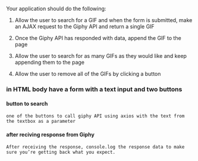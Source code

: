 Your application should do the following:

1) Allow the user to search for a GIF and when the form is submitted, make an AJAX request to the Giphy API and return a single GIF

2) Once the Giphy API has responded with data, append the GIF to the page

3) Allow the user to search for as many GIFs as they would like and keep appending them to the page

4) Allow the user to remove all of the GIFs by clicking a button


### in HTML body have a form with a text input and two buttons
	
#### button to search
	one of the buttons to call giphy API using axios with the text from the textbox as a parameter
	
#### after reciving  response from Giphy
	After receiving the response, console.log the response data to make sure you’re getting back what you expect.

###  